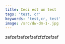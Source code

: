 ```yaml
---
title: Ceci est un test
tags: 'test, cr'
keywords: 'test,cr, test'
image: /src/dw-dm-1-.jpg
---
```

zefzefzefzefzefzfzfzefzef

